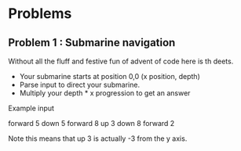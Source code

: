 # Problems

## Problem 1 : Submarine navigation
Without all the fluff and festive fun of advent of code here is th deets.

- Your submarine starts at position 0,0 (x position, depth)
- Parse input to direct your submarine.
- Multiply your depth * x progression to get an answer

Example input

forward 5
down 5
forward 8
up 3
down 8
forward 2

Note
this means that up 3 is actually -3 from the y axis.